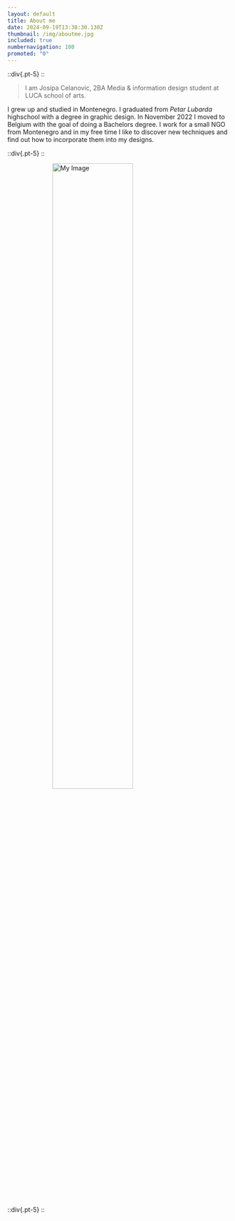 ```yaml
---
layout: default
title: About me
date: 2024-09-19T13:38:30.130Z
thumbnail: /img/aboutme.jpg
included: true
numbernavigation: 100
promoted: "0"
---
```

::div{.pt-5}
::

>I am Josipa Celanovic, 2BA Media & information design student at LUCA school of arts.
<!--more-->
I grew up and studied in Montenegro. I graduated from _Petar Lubarda_ highschool with a degree in graphic design.
In November 2022 I moved to Belgium with the goal of doing a Bachelors degree.
I work for a small NGO from Montenegro and in my free time I like to discover new techniques and find out how to incorporate them into my designs. 

::div{.pt-5}
::
<br>

<!-- ![My Visualisation](/img/avatar.png) -->
<img src="img/avatar_t.png" alt="My Image" width="600"/>
::div{.pt-5}
::
<br>

<style>
img {
  display: block;
  margin-left: auto;
  margin-right: auto;
  width: 60%;
}
</style>